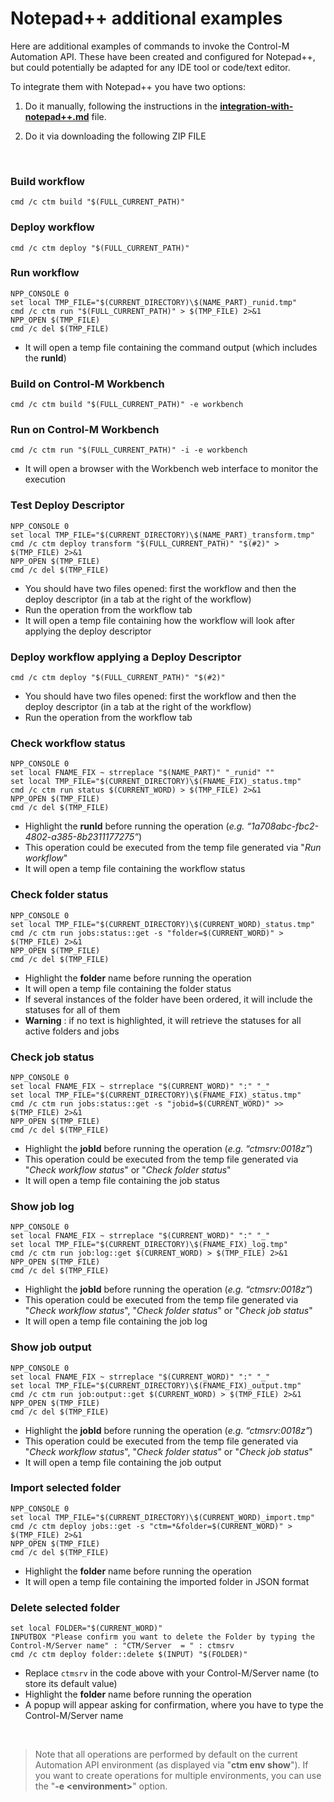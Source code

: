 # Notepad++ additional examples

Here are additional examples of commands to invoke the Control-M Automation API. These have been created and configured for Notepad++, but could potentially be adapted for any IDE tool or code/text editor.
   
To integrate them with Notepad++ you have two options:

   1. Do it manually, following the instructions in the [**integration-with-notepad++.md**](/601-integration-with-ides-and-code-editors/integration-with-notepad++.md) file. 
   
   2. Do it via downloading the following ZIP FILE

<br>

### Build workflow
```
cmd /c ctm build "$(FULL_CURRENT_PATH)"
```

### Deploy workflow
```
cmd /c ctm deploy "$(FULL_CURRENT_PATH)"
```

### Run workflow
```
NPP_CONSOLE 0
set local TMP_FILE="$(CURRENT_DIRECTORY)\$(NAME_PART)_runid.tmp"
cmd /c ctm run "$(FULL_CURRENT_PATH)" > $(TMP_FILE) 2>&1
NPP_OPEN $(TMP_FILE)
cmd /c del $(TMP_FILE)
```
* It will open a temp file containing the command output (which includes the **runId**)

### Build on Control-M Workbench
```
cmd /c ctm build "$(FULL_CURRENT_PATH)" -e workbench
```

### Run on Control-M Workbench
```
cmd /c ctm run "$(FULL_CURRENT_PATH)" -i -e workbench
```
* It will open a browser with the Workbench web interface to monitor the execution

### Test Deploy Descriptor
```
NPP_CONSOLE 0
set local TMP_FILE="$(CURRENT_DIRECTORY)\$(NAME_PART)_transform.tmp"
cmd /c ctm deploy transform "$(FULL_CURRENT_PATH)" "$(#2)" > $(TMP_FILE) 2>&1
NPP_OPEN $(TMP_FILE)
cmd /c del $(TMP_FILE)
```
* You should have two files opened: first the workflow and then the deploy descriptor (in a tab at the right of the workflow)
* Run the operation from the workflow tab
* It will open a temp file containing how the workflow will look after applying the deploy descriptor

### Deploy workflow applying a Deploy Descriptor
```
cmd /c ctm deploy "$(FULL_CURRENT_PATH)" "$(#2)"
```
* You should have two files opened: first the workflow and then the deploy descriptor (in a tab at the right of the workflow)
* Run the operation from the workflow tab

### Check workflow status
```
NPP_CONSOLE 0
set local FNAME_FIX ~ strreplace "$(NAME_PART)" "_runid" ""
set local TMP_FILE="$(CURRENT_DIRECTORY)\$(FNAME_FIX)_status.tmp"
cmd /c ctm run status $(CURRENT_WORD) > $(TMP_FILE) 2>&1
NPP_OPEN $(TMP_FILE)
cmd /c del $(TMP_FILE)
```
* Highlight the **runId** before running the operation (*e.g. “1a708abc-fbc2-4802-a385-8b2311177275”*)
* This operation could be executed from the temp file generated via "*Run workflow*"
* It will open a temp file containing the workflow status

### Check folder status
```
NPP_CONSOLE 0
set local TMP_FILE="$(CURRENT_DIRECTORY)\$(CURRENT_WORD)_status.tmp"
cmd /c ctm run jobs:status::get -s "folder=$(CURRENT_WORD)" > $(TMP_FILE) 2>&1
NPP_OPEN $(TMP_FILE)
cmd /c del $(TMP_FILE)
```
* Highlight the **folder** name before running the operation
* It will open a temp file containing the folder status
* If several instances of the folder have been ordered, it will include the statuses for all of them
* **Warning** : if no text is highlighted, it will retrieve the statuses for all active folders and jobs

### Check job status
```
NPP_CONSOLE 0
set local FNAME_FIX ~ strreplace "$(CURRENT_WORD)" ":" "_"
set local TMP_FILE="$(CURRENT_DIRECTORY)\$(FNAME_FIX)_status.tmp"
cmd /c ctm run jobs:status::get -s "jobid=$(CURRENT_WORD)" >> $(TMP_FILE) 2>&1
NPP_OPEN $(TMP_FILE)
cmd /c del $(TMP_FILE)
```
* Highlight the **jobId** before running the operation (*e.g. “ctmsrv:0018z”*)
* This operation could be executed from the temp file generated via "*Check workflow status*" or "*Check folder status*"
* It will open a temp file containing the job status

### Show job log
```
NPP_CONSOLE 0
set local FNAME_FIX ~ strreplace "$(CURRENT_WORD)" ":" "_"
set local TMP_FILE="$(CURRENT_DIRECTORY)\$(FNAME_FIX)_log.tmp"
cmd /c ctm run job:log::get $(CURRENT_WORD) > $(TMP_FILE) 2>&1
NPP_OPEN $(TMP_FILE)
cmd /c del $(TMP_FILE)
```
* Highlight the **jobId** before running the operation (*e.g. “ctmsrv:0018z”*)
* This operation could be executed from the temp file generated via "*Check workflow status*", "*Check folder status*" or "*Check job status*"
* It will open a temp file containing the job log

### Show job output
```
NPP_CONSOLE 0
set local FNAME_FIX ~ strreplace "$(CURRENT_WORD)" ":" "_"
set local TMP_FILE="$(CURRENT_DIRECTORY)\$(FNAME_FIX)_output.tmp"
cmd /c ctm run job:output::get $(CURRENT_WORD) > $(TMP_FILE) 2>&1
NPP_OPEN $(TMP_FILE)
cmd /c del $(TMP_FILE)
```
* Highlight the **jobId** before running the operation (*e.g. “ctmsrv:0018z”*)
* This operation could be executed from the temp file generated via "*Check workflow status*", "*Check folder status*" or "*Check job status*"
* It will open a temp file containing the job output

### Import selected folder
```
NPP_CONSOLE 0
set local TMP_FILE="$(CURRENT_DIRECTORY)\$(CURRENT_WORD)_import.tmp"
cmd /c ctm deploy jobs::get -s "ctm=*&folder=$(CURRENT_WORD)" > $(TMP_FILE) 2>&1
NPP_OPEN $(TMP_FILE)
cmd /c del $(TMP_FILE)
```
* Highlight the **folder** name before running the operation
* It will open a temp file containing the imported folder in JSON format

### Delete selected folder
```
set local FOLDER="$(CURRENT_WORD)"
INPUTBOX "Please confirm you want to delete the Folder by typing the Control-M/Server name" : "CTM/Server  = " : ctmsrv
cmd /c ctm deploy folder::delete $(INPUT) "$(FOLDER)"
```
* Replace ```ctmsrv``` in the code above with your Control-M/Server name (to store its default value)
* Highlight the **folder** name before running the operation
* A popup will appear asking for confirmation, where you have to type the Control-M/Server name

<br>

> Note that all operations are performed by default on the current Automation API environment (as displayed via "**ctm env show**"). If you want to create operations for multiple environments, you can use the "**-e \<environment>**" option.
